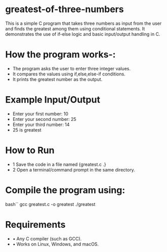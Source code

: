 # greatest-of-three-numbers
This is a simple C program that takes three numbers as input from the user and finds the greatest among them using conditional statements. It demonstrates the use of if-else logic and basic input/output handling in C.

# How the program works-:
 - The program asks the user to enter three integer values.
 - It compares the values using     if,else,else-if conditions.
- It prints the greatest number as the output.

# Example Input/Output
- Enter your first number: 10
- Enter your second number: 25
- Enter your third number: 14
- 25 is greatest

# How to Run
- 1 Save the code in a file named {greatest.c .}
- 2 Open a terminal/command prompt in the same directory.
  
# Compile the program using:
bash`` 
gcc greatest.c -o greatest
./greatest

# Requirements
- • Any C compiler (such as GCC).
- • Works on Linux, Windows, and macOS.
